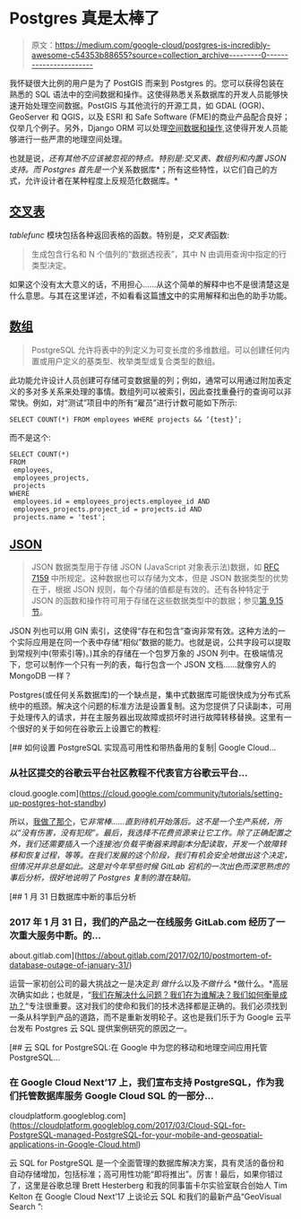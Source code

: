 # Postgres 真是太棒了

> 原文：<https://medium.com/google-cloud/postgres-is-incredibly-awesome-c54353b88655?source=collection_archive---------0----------------------->

我怀疑很大比例的用户是为了 PostGIS 而来到 Postgres 的。您可以获得包装在熟悉的 SQL 语法中的空间数据和操作。这使得熟悉关系数据库的开发人员能够快速开始处理空间数据。PostGIS 与其他流行的开源工具，如 GDAL (OGR)、GeoServer 和 QGIS，以及 ESRI 和 Safe Software (FME)的商业产品配合良好；仅举几个例子。另外，Django ORM 可以处理[空间数据和操作](https://docs.djangoproject.com/en/1.10/ref/contrib/gis/),这使得开发人员能够进行一些严肃的地理空间处理。

也就是说，*还有其他不应该被忽视的特点。特别是:交叉表、数组列和内置 JSON 支持。而 Postgres 首先是一个*关系数据库*；所有这些特性，以它们自己的方式，允许设计者在某种程度上反规范化数据库。*

## [交叉表](https://www.postgresql.org/docs/9.6/static/tablefunc.html)

*tablefunc* 模块包括各种返回表格的函数。特别是，*交叉表*函数:

> 生成包含行名和 N 个值列的“数据透视表”，其中 N 由调用查询中指定的行类型决定。

如果这个没有太大意义的话，不用担心……从这个简单的解释中也不是很清楚这是什么意思。与其在这里详述，不如看看这篇[博文](http://imasdemase.com/en/programacion-2/tablas-cruzadas-en-postgresql-pivotmytable/)中的实用解释和出色的助手功能。

## [数组](https://www.postgresql.org/docs/9.6/static/arrays.html)

> PostgreSQL 允许将表中的列定义为可变长度的多维数组。可以创建任何内置或用户定义的基类型、枚举类型或复合类型的数组。

此功能允许设计人员创建可存储可变数据量的列；例如，通常可以用通过附加表定义的多对多关系来处理的事情。数组列可以被索引，因此查找重叠行的查询可以非常快。例如，对“测试”项目中的所有“雇员”进行计数可能如下所示:

```
SELECT COUNT(*) FROM employees WHERE projects && ‘{test}’;
```

而不是这个:

```
SELECT COUNT(*)
FROM 
 employees, 
 employees_projects,
 projects
WHERE 
 employees.id = employees_projects.employee_id AND
 employees_projects.project_id = projects.id AND
 projects.name = 'test';
```

## [JSON](https://www.postgresql.org/docs/9.6/static/datatype-json.html)

> JSON 数据类型用于存储 JSON (JavaScript 对象表示法)数据，如 [RFC 7159](http://rfc7159.net/rfc7159) 中所规定。这种数据也可以存储为文本，但是 JSON 数据类型的优势在于，根据 JSON 规则，每个存储的值都是有效的。还有各种特定于 JSON 的函数和操作符可用于存储在这些数据类型中的数据；参见[第 9.15 节](https://www.postgresql.org/docs/9.6/static/functions-json.html)。

JSON 列也可以用 GIN 索引，这使得“存在和包含”查询非常有效。这种方法的一个实际应用是在同一个表中存储“相似”数据的能力。也就是说，公共字段可以提取到常规列中(带索引等)。)其余的存储在一个包罗万象的 JSON 列中。在极端情况下，您可以制作一个只有一列的表，每行包含一个 JSON 文档……就像穷人的 MongoDB 一样？

Postgres(或任何关系数据库)的一个缺点是，集中式数据库可能很快成为分布式系统中的瓶颈。解决这个问题的标准方法是设置复制。这为您提供了只读副本，可用于处理传入的请求，并在主服务器出现故障或损坏时进行故障转移替换。这里有一个很好的关于如何在谷歌云上设置它的教程:

 [## 如何设置 PostgreSQL 实现高可用性和带热备用的复制| Google Cloud…

### 从社区提交的谷歌云平台社区教程不代表官方谷歌云平台…

cloud.google.com](https://cloud.google.com/community/tutorials/setting-up-postgres-hot-standby) 

所以，[我做了那个](https://twitter.com/aliasmrchips/status/757020598195191808)，它*非常棒……直到待机开始落后。这不是一个生产系统，所以“没有伤害，没有犯规”。最后，我选择不花费资源来让它工作。除了正确配置之外，我们还需要插入一个连接池/负载平衡器来跨副本分配读取，开发一个故障转移和恢复过程，等等。在我们发展的这个阶段，我们有机会安全地做出这个决定，但情况并非总是如此。这是对今年早些时候 GitLab 宕机的一次出色而深思熟虑的事后分析，很好地说明了 Postgres 复制的潜在缺陷。*

[](https://about.gitlab.com/2017/02/10/postmortem-of-database-outage-of-january-31/) [## 1 月 31 日数据库中断的事后分析

### 2017 年 1 月 31 日，我们的产品之一在线服务 GitLab.com 经历了一次重大服务中断。的…

about.gitlab.com](https://about.gitlab.com/2017/02/10/postmortem-of-database-outage-of-january-31/) 

运营一家初创公司的最大挑战之一是决定*到* *做什么*以及*不做什么* *做什么。*高层次确实如此；也就是，“[我们在解决什么问题？我们在为谁解决？我们如何衡量成功？](https://twitter.com/aliasmrchips/status/814704792945696768)“专注很重要。这对我们的使命和我们的技术选择都是正确的。我们必须找到一条从科学到产品的道路，而不是重新发明轮子。这也是我们乐于为 Google 云平台发布 Postgres 云 SQL 提供案例研究的原因之一。

[](https://cloudplatform.googleblog.com/2017/03/Cloud-SQL-for-PostgreSQL-managed-PostgreSQL-for-your-mobile-and-geospatial-applications-in-Google-Cloud.html) [## 云 SQL for PostgreSQL:在 Google 中为您的移动和地理空间应用托管 PostgreSQL…

### 在 Google Cloud Next’17 上，我们宣布支持 PostgreSQL，作为我们托管数据库服务 Google Cloud SQL 的一部分…

cloudplatform.googleblog.com](https://cloudplatform.googleblog.com/2017/03/Cloud-SQL-for-PostgreSQL-managed-PostgreSQL-for-your-mobile-and-geospatial-applications-in-Google-Cloud.html) 

云 SQL for PostgreSQL 是一个全面管理的数据库解决方案，具有灵活的备份和自动存储增加，包括标准；高可用性功能“即将推出”。厉害！最后，如果你错过了，这里是谷歌总理 Brett Hesterberg 和我的同事笛卡尔实验室联合创始人 Tim Kelton 在 Google Cloud Next’17 上谈论云 SQL 和我们的最新产品“GeoVisual Search ”: